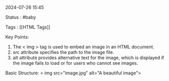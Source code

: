 2024-07-26 15:45

Status : #baby 

Tags : [[HTML Tags]]

Key Points:
1. The < img > tag is used to embed an image in an HTML document.
2. src attribute specifies the path to the image file.
3. alt attribute provides alternative text for the image, which is displayed if the image fails to load or for users who cannot see images.

Basic Structure:
< img src="image.jpg" alt="A beautiful image">

